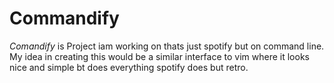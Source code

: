 # Commandify

*Comandify* is Project iam working on thats just spotify but on command line. My idea in creating this would be a similar interface to vim where it looks nice and simple bt does everything spotify does but retro.
